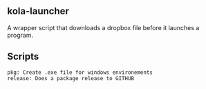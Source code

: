 kola-launcher
-------------

A wrapper script that downloads a dropbox file before it launches a program.

## Scripts
    pkg: Create .exe file for windows environements
    release: Does a package release to GITHUB
